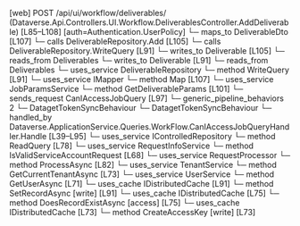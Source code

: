 [web] POST /api/ui/workflow/deliverables/  (Dataverse.Api.Controllers.UI.Workflow.DeliverablesController.AddDeliverable)  [L85–L108] [auth=Authentication.UserPolicy]
  └─ maps_to DeliverableDto [L107]
  └─ calls DeliverableRepository.Add [L105]
  └─ calls DeliverableRepository.WriteQuery [L91]
  └─ writes_to Deliverable [L105]
    └─ reads_from Deliverables
  └─ writes_to Deliverable [L91]
    └─ reads_from Deliverables
  └─ uses_service DeliverableRepository
    └─ method WriteQuery [L91]
  └─ uses_service IMapper
    └─ method Map [L107]
  └─ uses_service JobParamsService
    └─ method GetDeliverableParams [L101]
  └─ sends_request CanIAccessJobQuery [L97]
    └─ generic_pipeline_behaviors 2
      └─ DatagetTokenSyncBehaviour
      └─ DatagetTokenSyncBehaviour
    └─ handled_by Dataverse.ApplicationService.Queries.WorkFlow.CanIAccessJobQueryHandler.Handle [L39–L95]
      └─ uses_service IControlledRepository<Job>
        └─ method ReadQuery [L78]
      └─ uses_service RequestInfoService
        └─ method IsValidServiceAccountRequest [L68]
      └─ uses_service RequestProcessor
        └─ method ProcessAsync [L82]
      └─ uses_service TenantService
        └─ method GetCurrentTenantAsync [L73]
      └─ uses_service UserService
        └─ method GetUserAsync [L71]
      └─ uses_cache IDistributedCache [L91]
        └─ method SetRecordAsync [write] [L91]
      └─ uses_cache IDistributedCache [L75]
        └─ method DoesRecordExistAsync [access] [L75]
      └─ uses_cache IDistributedCache [L73]
        └─ method CreateAccessKey [write] [L73]

